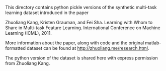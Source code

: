 This directory contains python pickle versions of the synthetic multi-task learning dataset introduced in the paper

Zhuoliang Kang, Kristen Grauman, and Fei Sha. Learning with Whom to Share in Multi-task Feature Learning. International Conference on Machine Learning (ICML), 2011.

More information about the paper, along with code and the original matlab-formatted dataset can be found at http://zhuoliang.me/research.html.

The python version of the dataset is shared here with express permission from Zhuoliang Kang.
